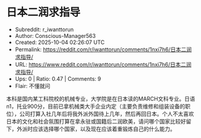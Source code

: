 # 日本二润求指导

- Subreddit: r_iwanttorun
- Author: Conscious-Manager563
- Created: 2025-10-04 02:26:07 UTC
- Permalink: https://reddit.com/r/iwanttorun/comments/1nxi7h6/日本二润求指导/
- URL: https://www.reddit.com/r/iwanttorun/comments/1nxi7h6/日本二润求指导/
- Ups: 0 | Ratio: 0.47 | Comments: 9
- Flair: 不懂就问


本科是国内某工科院校的机械专业，大学院是在日本读的MARCH文科专业。日语n1，托业900分，目前已拿机械类大手企业内定（主要负责维修和组装设备的职位），公司打算入社几年后将我外派外国待上几年，然后再回日本。个人不太喜欢日本的文化和社会氛围打算在拿永驻或国籍后二润欧美，请问哪个国家比较好留下，外派时应该选择哪个国家，以及现在应该着重锻炼自己的什么能力。

